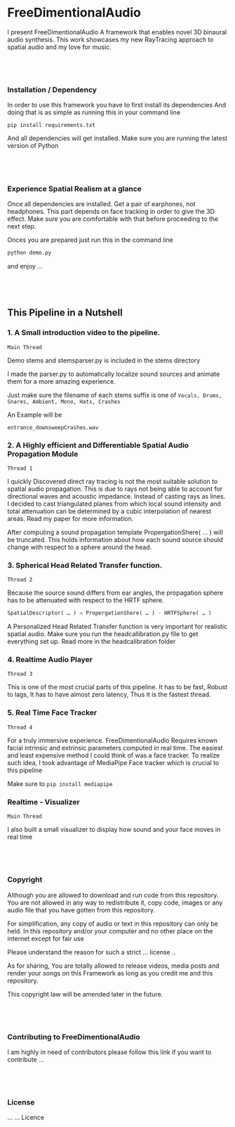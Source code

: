 <br>

# FreeDimentionalAudio

 I present FreeDimentionalAudio A framework that enables novel 3D binaural audio synthesis. This work showcases my new RayTracing approach to spatial audio and my love for music.

#

<br>

### Installation / Dependency

In order to use this framework you have to first install its dependencies
And doing that is as simple as running this in your command line

```
pip install requirements.txt
```

And all dependencies will get installed.
Make sure you are running the latest version of Python

#

<br>

### Experience Spatial Realism at a glance

Once all dependencies are installed. Get a pair of earphones, not headphones.
This part depends on face tracking in order to give the 3D effect. Make sure you are comfortable with that before proceeding to the next step.

Onces you are prepared just run this in the command line

```python
python demo.py 
```
and enjoy …


#

<br>


## This Pipeline in a Nutshell

### 1. A Small introduction video to the pipeline. 

```Main Thread```

Demo stems and stemsparser.py is included in the stems directory

I made the parser.py to automatically localize sound sources and animate them for a 
more amazing experience.

Just make sure the filename of each stems suffix is one of ```Vocals, Drums, Snares, Ambient, Mono, Hats, Crashes```

An Example will be 
```
entrance_downsweepCrashes.wav
```

### 2. A Highly efficient and Differentiable Spatial Audio Propagation Module 

```Thread 1```

I quickly Discovered direct ray tracing is not the most suitable solution to spatial audio propagation. This is due to rays not being able to account for directional waves and acoustic impedance. Instead of casting rays as lines. I decided to cast triangulated planes from which local sound intensity and total attenuation can be determined by a cubic interpolation of nearest areas. Read my paper for more information.

After computing a sound propagation template PropergationShere( … ) will be truncated. This holds information about how each sound source should change with respect to a sphere around the head.


### 3. Spherical Head Related Transfer function. 

```Thread 2```

Because the source sound differs from ear angles, the propagation sphere has to be attenuated with respect to the HRTF sphere.

```python
SpatialDescriptor( … ) = PropergationShere( … ) - HRTFSphere( … )
```

A Personalized Head Related Transfer function is very important for realistic spatial audio. Make sure you run the headcallibration.py file to get everything set up. Read more in the headcalibration folder


### 4. Realtime Audio Player 

```Thread 3```

This is one of the most crucial parts of this pipeline. It has to be fast, Robust to lags, It has to have almost zero latency, Thus it is the fastest thread.


### 5. Real Time Face Tracker  

```Thread 4```

For a truly immersive experience. FreeDimentionalAudio Requires known facial intrinsic and extrinsic parameters computed in real time. The easiest and least expensive method I could think of was a face tracker. To realize such idea, I took advantage of MediaPipe Face tracker which is crucial to this pipeline
	
Make sure to ```pip install mediapipe```


### Realtime - Visualizer  

```Main Thread```

I also built a small visualizer to display how sound and your face moves in real time

#
<br>

### Copyright

Although you are allowed to download and run code from this repository. You are not allowed in any way to redistribute it, copy code, images or any audio file that you have gotten from this repository.

For simplification, any copy of audio or text in this repository can only be held. In this repository and/or your computer and no other place on the internet except for fair use

Please understand the reason for such a strict … license .. 


As for sharing, You are totally allowed to release videos, media posts and render your songs on this Framework as long as you credit me and this repository.

This copyright law will be amended later in the future.
#
<br>

### Contributing to FreeDimentionalAudio

I am highly in need of contributors please follow this link if you want to contribute
…
#
<br>


### License

… … Licence
